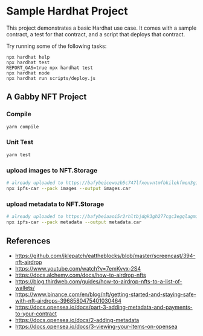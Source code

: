 # Sample Hardhat Project

This project demonstrates a basic Hardhat use case. It comes with a sample contract, a test for that contract, and a script that deploys that contract.

Try running some of the following tasks:

```shell
npx hardhat help
npx hardhat test
REPORT_GAS=true npx hardhat test
npx hardhat node
npx hardhat run scripts/deploy.js
```

## A Gabby NFT Project

### Compile

```bash
yarn compile
```

### Unit Test

```bash
yarn test
```

### upload images to NFT.Storage

```bash
# already uploaded to https://bafybeicewozb5c747lfxouvntmfbkilekfmen3gimjkk6utvfu3sktk26m.ipfs.nftstorage.link/images/  for testing
npx ipfs-car --pack images --output images.car
```

### upload metadata to NFT.Storage

```bash
# already uploaded to https://bafybeiaaoi5r2rhltbjdgk3gh277cgc3egqlagmikjm6zgt37qvxawelya.ipfs.nftstorage.link/metadata/ for testing
npx ipfs-car --pack metadata --output metadata.car
```

## References

- https://github.com/jklepatch/eattheblocks/blob/master/screencast/394-nft-airdrop
- https://www.youtube.com/watch?v=7emKvvx-2S4
- https://docs.alchemy.com/docs/how-to-airdrop-nfts
- https://blog.thirdweb.com/guides/how-to-airdrop-nfts-to-a-list-of-wallets/
- https://www.binance.com/en/blog/nft/getting-started-and-staying-safe-with-nft-airdrops-3968580475401030464
- https://docs.opensea.io/docs/part-3-adding-metadata-and-payments-to-your-contract
- https://docs.opensea.io/docs/2-adding-metadata
- https://docs.opensea.io/docs/3-viewing-your-items-on-opensea


